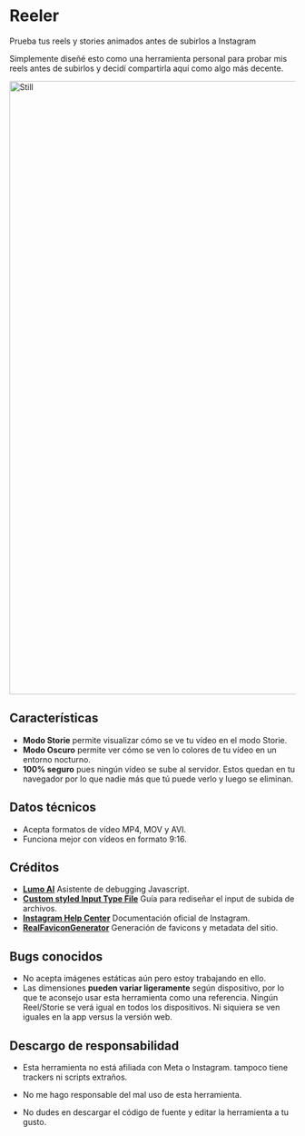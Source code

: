 # Reeler
Prueba tus reels y stories animados antes de subirlos a Instagram

Simplemente diseñé esto como una herramienta personal para probar mis reels antes de subirlos y decidí compartirla aquí como algo más decente.

<img width="1920" height="1080" alt="Still" src="https://github.com/user-attachments/assets/00298541-f99f-400c-b84e-372b1f529c98" />

## Características
* **Modo Storie** permite visualizar cómo se ve tu vídeo en el modo Storie.
* **Modo Oscuro** permite ver cómo se ven lo colores de tu vídeo en un entorno nocturno.
* **100% seguro** pues ningún vídeo se sube al servidor. Estos quedan en tu navegador por lo que nadie más que tú puede verlo y luego se eliminan.

## Datos técnicos
* Acepta formatos de vídeo MP4, MOV y AVI.
* Funciona mejor con vídeos en formato 9:16.

## Créditos
* [**Lumo AI**](https://lumo.proton.me/) Asistente de debugging Javascript.
* [**Custom styled Input Type File**](https://nikitahl.com/custom-styled-input-type-file) Guía para rediseñar el input de subida de archivos.
* [**Instagram Help Center**](https://help.instagram.com/1631821640426723) Documentación oficial de Instagram.
* [**RealFaviconGenerator**](https://realfavicongenerator.net/) Generación de favicons y metadata del sitio.

## Bugs conocidos
* No acepta imágenes estáticas aún pero estoy trabajando en ello.
* Las dimensiones **pueden variar ligeramente** según dispositivo, por lo que te aconsejo usar esta herramienta como una referencia. Ningún Reel/Storie se verá igual en todos los dispositivos. Ni siquiera se ven iguales en la app versus la versión web.

## Descargo de responsabilidad
* Esta herramienta no está afiliada con Meta o Instagram. tampoco tiene trackers ni scripts extraños.

* No me hago responsable del mal uso de esta herramienta.

* No dudes en descargar el código de fuente y editar la herramienta a tu gusto.
